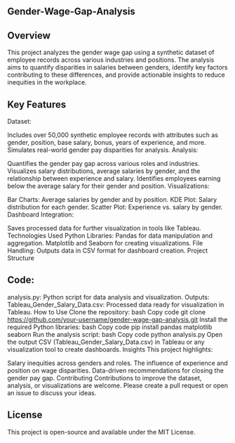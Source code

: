 ## Gender-Wage-Gap-Analysis

## Overview
This project analyzes the gender wage gap using a synthetic dataset of employee records across various industries and positions. The analysis aims to quantify disparities in salaries between genders, identify key factors contributing to these differences, and provide actionable insights to reduce inequities in the workplace.

## Key Features
Dataset:

Includes over 50,000 synthetic employee records with attributes such as gender, position, base salary, bonus, years of experience, and more.
Simulates real-world gender pay disparities for analysis.
Analysis:

Quantifies the gender pay gap across various roles and industries.
Visualizes salary distributions, average salaries by gender, and the relationship between experience and salary.
Identifies employees earning below the average salary for their gender and position.
Visualizations:

Bar Charts: Average salaries by gender and by position.
KDE Plot: Salary distribution for each gender.
Scatter Plot: Experience vs. salary by gender.
Dashboard Integration:

Saves processed data for further visualization in tools like Tableau.
Technologies Used
Python Libraries:
Pandas for data manipulation and aggregation.
Matplotlib and Seaborn for creating visualizations.
File Handling:
Outputs data in CSV format for dashboard creation.
Project Structure

## Code:
analysis.py: Python script for data analysis and visualization.
Outputs:
Tableau_Gender_Salary_Data.csv: Processed data ready for visualization in Tableau.
How to Use
Clone the repository:
bash
Copy code
git clone https://github.com/your-username/gender-wage-gap-analysis.git
Install the required Python libraries:
bash
Copy code
pip install pandas matplotlib seaborn
Run the analysis script:
bash
Copy code
python analysis.py
Open the output CSV (Tableau_Gender_Salary_Data.csv) in Tableau or any visualization tool to create dashboards.
Insights
This project highlights:

Salary inequities across genders and roles.
The influence of experience and position on wage disparities.
Data-driven recommendations for closing the gender pay gap.
Contributing
Contributions to improve the dataset, analysis, or visualizations are welcome. Please create a pull request or open an issue to discuss your ideas.

## License
This project is open-source and available under the MIT License.
